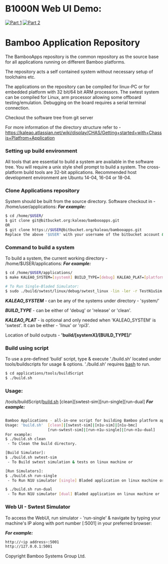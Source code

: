 # B1000N Web UI Demo:
[![Part 1](https://img.youtube.com/vi/pFfOZwLhzeM/0.jpg)](https://youtu.be/pFfOZwLhzeM)
[![Part 2](https://img.youtube.com/vi/K_KQ3GUvKiE/0.jpg)](https://youtu.be/K_KQ3GUvKiE)

# Bamboo Application Repository
The BambooApps repository is the common repository as the source base for all applications running on different Bamboo platforms. 

The repository acts a self contained system without necessary setup of toolchains etc. 

The applications on the repository can be compiled for linux-PC or for embedded platform with 32 bit/64 bit ARM processors. The swtest system can be compiled for Linux, arm processor allowing some offboard testing/emulation. Debugging on the board requires a serial terminal connection.

Checkout the software tree from git server

For more information of the directory structure refer to -
https://kaleao.atlassian.net/wiki/display/CHAS/Getting+started+with+Chassis+Platfrom+Application

### Setting up build environment
All tools that are essential to build a system are available in the software tree. You will require a unix style shell prompt to build a system. The cross-platform build tools are 32-bit applications. Recommended host development environment are Ubuntu 14-04, 16-04 or 18-04.

### Clone Applications repository
System should be built from the source directory. Software checkout in - /home/user/applications:
***For example:***
```sh
$ cd /home/$USER/
$ git clone git@bitbucket.org:kaleao/bambooapps.git
OR
$ git clone https://$USER@bitbucket.org/kaleao/bambooapps.git
Replace the above '$USER' with your username of the bitbucket account & Make sure you have account privileges.
```

### Command to build a system
To build a system, the current working directory - /home/$USER/applications:
***For example:***
```sh
$ cd /home/$USER/applications/
$ make KALEAO_SYSTEM=[systemX] BUILD_TYPE=[debug] KALEAO_PLAT=[platform]

# To Run Single-Bladed Simulator:
$ sudo ./build/swtest/linux/debug/swtest_linux -lin -ler -r TestN1uSim::testSingleBladeChassis
```

***KALEAO_SYSTEM*** - can be any of the systems under directory - 'system/'

***BUILD_TYPE*** - can be either of 'debug' or 'release' or 'clean'.

***KALEAO_PLAT*** - is optional and only needed when 'KALEAO_SYSTEM' is 'swtest'. It can be either - 'linux' or 'rpi3'.

Location of build outputs - **'build/[systemX]/[BUILD_TYPE]/'**

### Build using script
To use a pre-defined 'build' script, type & execute './build.sh' located under tools/buildscripts for usage & options.
'./build.sh' requires [bash](https://linux.die.net/man/1/bash) to run.
```sh
$ cd applications/tools/buildScript
$ ./build.sh
```

### Usage:
/tools/buildScript/[build.sh](https://bitbucket.org/kaleao/bambooapps/src/master/tools/buildScript/build.sh)
[clean][swtest-sim][run-single][run-dual]
***For example:***
```sh

Bamboo Applications - all-in-one script for building Bamboo platform applications.
Usage: 'build.sh'  [clean]|[swtest-sim]|[n1u-sim]|[n1u-bmc]
                   [run-swtest-sim]|[run-n1u-single]|[run-n1u-dual]
For example:
$ ./build.sh clean
 - To Clean the build directory.

[Build Simulator]:
$ ./build.sh swtest-sim
 - To Build swtest simulation & tests on linux machine or

[Run Simulators]:
$ ./build.sh run-single
 - To Run N1U simulator [single] Bladed application on linux machine or

$ ./build.sh run-dual
 - To Run N1U simulator [dual] Bladed application on linux machine or


```

### Web UI - Swtest Simulator
To access the WebUI, run simulator - 'run-single' & navigate by typing your machine's IP along with port number [:5001] in your preferred browser:

***For example:***
```sh
http://<ip address>:5001
http://127.0.0.1:5001
```

Copyright Bamboo Systems Group Ltd.
